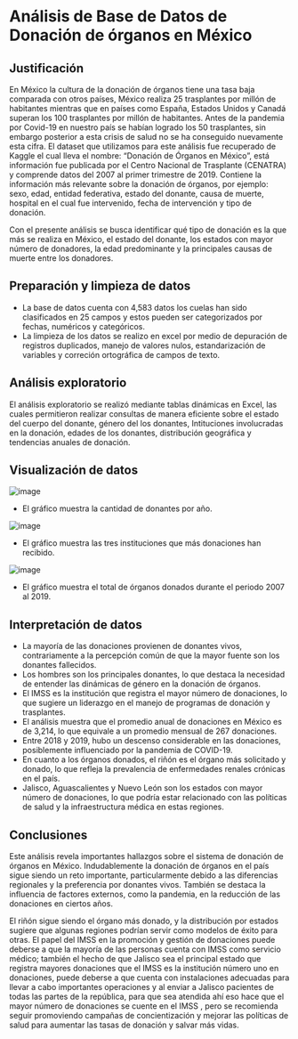# Análisis de Base de Datos de Donación de órganos en México 

## Justificación
En México la cultura de la donación de órganos tiene una tasa baja comparada con otros países, México realiza 25 trasplantes por millón de habitantes mientras que en países como España, Estados Unidos y Canadá superan los 100 trasplantes por millón de habitantes. Antes de la pandemia por Covid-19 en nuestro país se habían logrado los 50 trasplantes, sin embargo posterior a esta crisis de salud no se ha conseguido nuevamente esta cifra. 
El dataset que utilizamos para este análisis fue recuperado de Kaggle el cual lleva el nombre: “Donación de Órganos en México”, está información fue publicada por el Centro Nacional de Trasplante (CENATRA) y comprende datos del 2007 al primer trimestre de 2019. Contiene la información más relevante sobre la donación de órganos, por ejemplo: sexo, edad, entidad federativa, estado del donante, causa de muerte, hospital en el cual fue intervenido, fecha de intervención y tipo de donación.

Con el presente análisis se busca identificar qué tipo de donación es la que más se realiza en México, el estado del donante, los estados con mayor número de donadores, la edad predominante y la principales causas de muerte entre los donadores.

## Preparación y limpieza de datos 
   - La base de datos cuenta con 4,583 datos los cuelas han sido clasificados en 25 campos y estos pueden ser categorizados por fechas, numéricos y categóricos. 
   - La limpieza de los datos se realizo en excel por medio de depuración de registros duplicados, manejo de valores nulos, estandarización de variables y correción ortográfica de campos de texto.

## Análisis exploratorio 
El análisis exploratorio se realizó mediante tablas dinámicas en Excel, las cuales permitieron realizar consultas de manera eficiente sobre el estado del cuerpo del donante, género del los donantes, Intituciones involucradas en la donación, edades de los donantes, distribución geográfica y tendencias anuales de donación. 

## Visualización de datos 

![image](https://github.com/user-attachments/assets/ec234473-6f09-45e0-858a-8409a1d2f4fa) 
- El gráfico muestra la cantidad de donantes por año.

![image](https://github.com/user-attachments/assets/f72667b3-65ef-4feb-9475-d821bace8537)
- El gráfico muestra las tres instituciones que más donaciones han recibido.

![image](https://github.com/user-attachments/assets/0cd628a5-b87b-4363-a5e7-40b49bd258bf)
- El gráfico muestra el total de órganos donados durante el periodo 2007 al 2019.

  
## Interpretación de datos 
  - La mayoría de las donaciones provienen de donantes vivos, contrariamente a la percepción común de que la mayor fuente son los donantes fallecidos.
  - Los hombres son los principales donantes, lo que destaca la necesidad de entender las dinámicas de género en la donación de órganos.
  - El IMSS es la institución que registra el mayor número de donaciones, lo que sugiere un liderazgo en el manejo de programas de donación y trasplantes.
  - El análisis muestra que el promedio anual de donaciones en México es de 3,214, lo que equivale a un promedio mensual de 267 donaciones.
  - Entre 2018 y 2019, hubo un descenso considerable en las donaciones, posiblemente influenciado por la pandemia de COVID-19.
  - En cuanto a los órganos donados, el riñón es el órgano más solicitado y donado, lo que refleja la prevalencia de enfermedades renales crónicas en el país.
  - Jalisco, Aguascalientes y Nuevo León son los estados con mayor número de donaciones, lo que podría estar relacionado con las políticas de salud y la infraestructura médica en estas regiones.

## Conclusiones 
Este análisis revela importantes hallazgos sobre el sistema de donación de órganos en México. Indudablemente la donación de órganos en el país sigue siendo un reto importante, particularmente debido a las diferencias regionales y la preferencia por donantes vivos. También se destaca la influencia de factores externos, como la pandemia, en la reducción de las donaciones en ciertos años.

El riñón sigue siendo el órgano más donado, y la distribución por estados sugiere que algunas regiones podrían servir como modelos de éxito para otras. El papel del IMSS en la promoción y gestión de donaciones puede deberse a que la mayoría de las personas cuenta con IMSS como servicio médico; también el hecho de que Jalisco sea el principal estado que registra mayores donaciones que el IMSS es la institución número uno en donaciones, puede deberse  a que cuenta con instalaciones adecuadas para llevar a cabo importantes operaciones y al enviar a Jalisco pacientes de todas las partes de la república, para que sea atendida ahí eso hace que el mayor número de donaciones se cuente en el IMSS , pero se recomienda seguir promoviendo campañas de concientización y mejorar las políticas de salud para aumentar las tasas de donación y salvar más vidas.
